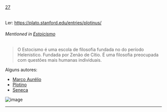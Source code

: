 [27](https://github.com/guilhermeprokisch/ideias/issues/27) 
###### 

Ler: https://plato.stanford.edu/entries/plotinus/ 


###### Mentioned in [Estoicismo](Estoicismo)  
 > O Estocismo é uma escola de filosofia  fundada no do período Helenistico. Fundada por Zenão de Cítio. É uma filosofia preocupada com questões mais humanas individuais. 

Alguns autores:
- [Marco Aurélio](Marco-Aurélio) 
- [Plotino](Plotino) 
- [Seneca](Seneca)


![image](image)

-------------------------------------------------------------------------------

